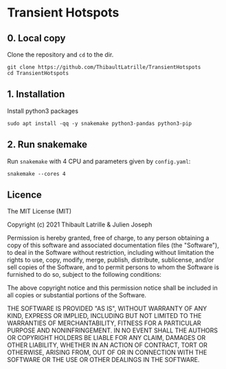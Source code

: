 # Transient Hotspots

## 0. Local copy

Clone the repository and `cd` to the dir.
```
git clone https://github.com/ThibaultLatrille/TransientHotspots
cd TransientHotspots
```

## 1. Installation

Install python3 packages
```
sudo apt install -qq -y snakemake python3-pandas python3-pip
```

## 2. Run snakemake

Run `snakemake` with 4 CPU and parameters given by `config.yaml`: 
```
snakemake --cores 4 
```

## Licence

The MIT License (MIT)

Copyright (c) 2021 Thibault Latrille & Julien Joseph

Permission is hereby granted, free of charge, to any person obtaining a copy of this software and associated documentation files (the "Software"), to deal in the Software without restriction, including without limitation the rights to use, copy, modify, merge, publish, distribute, sublicense, and/or sell copies of the Software, and to permit persons to whom the Software is furnished to do so, subject to the following conditions:

The above copyright notice and this permission notice shall be included in all copies or substantial portions of the Software.

THE SOFTWARE IS PROVIDED "AS IS", WITHOUT WARRANTY OF ANY KIND, EXPRESS OR IMPLIED, INCLUDING BUT NOT LIMITED TO THE WARRANTIES OF MERCHANTABILITY, FITNESS FOR A PARTICULAR PURPOSE AND NONINFRINGEMENT. IN NO EVENT SHALL THE AUTHORS OR COPYRIGHT HOLDERS BE LIABLE FOR ANY CLAIM, DAMAGES OR OTHER LIABILITY, WHETHER IN AN ACTION OF CONTRACT, TORT OR OTHERWISE, ARISING FROM, OUT OF OR IN CONNECTION WITH THE SOFTWARE OR THE USE OR OTHER DEALINGS IN THE SOFTWARE.


